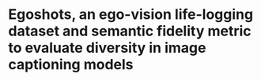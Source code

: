 Egoshots, an ego-vision life-logging dataset and semantic fidelity metric to evaluate diversity in image captioning models
=====
